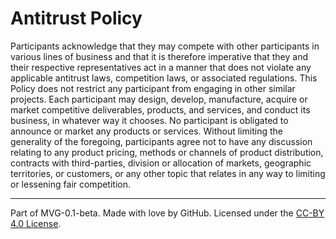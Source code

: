 # Antitrust Policy

Participants acknowledge that they may compete with other participants in various lines of business and that it is therefore imperative that they and their respective representatives act in a manner that does not violate any applicable antitrust laws, competition laws, or associated regulations. This Policy does not restrict any participant from engaging in other similar projects. Each participant may design, develop, manufacture, acquire or market competitive deliverables, products, and services, and conduct its business, in whatever way it chooses. No participant is obligated to announce or market any products or services. Without limiting the generality of the foregoing, participants agree not to have any discussion relating to any product pricing, methods or channels of product distribution, contracts with third-parties, division or allocation of markets, geographic territories, or customers, or any other topic that relates in any way to limiting or lessening fair competition.

---

Part of MVG-0.1-beta.
Made with love by GitHub. Licensed under the [CC-BY 4.0 License](https://creativecommons.org/licenses/by/4.0/).
